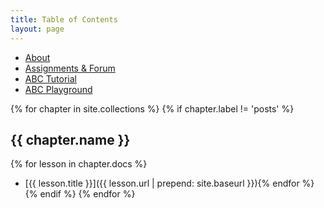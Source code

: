 ```yaml
---
title: Table of Contents
layout: page
---
```


<ul class="index-buttons">
<li><a href="{{ '/about.html' | relative_url }}">About</a></li>
<li><a href="{{ '/forum/index.html' | relative_url }}">Assignments &amp; Forum</a></li>
<li><a href="{{ '/abc-tutorial.html' | relative_url }}">ABC Tutorial</a></li>
<li><a href="{{ '/abc-playground.html' | relative_url }}">ABC Playground</a></li>
</ul>

{% for chapter in site.collections %}
{% if chapter.label != 'posts' %}
## {{ chapter.name }}
{% for lesson in chapter.docs %}
- [{{ lesson.title }}]({{ lesson.url | prepend: site.baseurl }}){% endfor %}
{% endif %}
{% endfor %}
